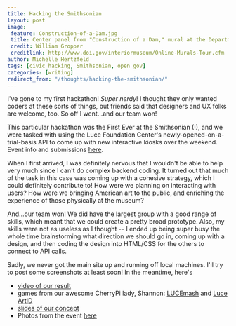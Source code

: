 ```yaml
---
title: Hacking the Smithsonian
layout: post
image:
 feature: Construction-of-a-Dam.jpg
 title: Center panel from "Construction of a Dam," mural at the Department of the Interior building
 credit: William Gropper
 creditlink: http://www.doi.gov/interiormuseum/Online-Murals-Tour.cfm
author: Michelle Hertzfeld
tags: [civic hacking, Smithsonian, open gov]
categories: [writing]
redirect_from: "/thoughts/hacking-the-smithsonian/"
---
```

I've gone to my first hackathon! _Super nerdy_! I thought they only wanted coders at these sorts of things, but friends said that designers and UX folks are welcome, too. So off I went…and our team won!<!--more-->

This particular hackathon was the First Ever at the Smithsonian (!), and we were tasked with using the Luce Foundation Center's newly-opened-on-a-trial-basis API to come up with new interactive kiosks over the weekend. Event info and submissions [here](http://americanart.si.edu/luce/hack/).

When I first arrived, I was definitely nervous that I wouldn't be able to help very much since I can't do complex backend coding. It turned out that much of the task in this case was coming up with a cohesive strategy, which I could definitely contribute to! How were we planning on interacting with users? How were we bringing American art to the public, and enriching the experience of those physically at the museum?

And...our team won! We did have the largest group with a good range of skills, which meant that we could create a pretty broad prototype. Also, my skills were not as useless as I thought -- I ended up being super busy the whole time brainstorming what direction we should go in, coming up with a design, and then coding the design into HTML/CSS for the others to connect to API calls.

Sadly, we never got the main site up and running off local machines. I'll try to post some screenshots at least soon! In the meantime, here's
+ [video of our result](http://www.youtube.com/watch?v=1g78t-niq-c)
+ games from our awesome CherryPi lady, Shannon: [LUCEmash](http://shannonvturner.com/luce/luce_match) and [Luce ArtID](http://shannonvturner.com/luce/luce_zoom)
+ [slides of our concept](https://meiqimichelle.github.io/luce-interact/#/)
+ Photos from the event [here](http://www.flickr.com/groups/lucehack/)
